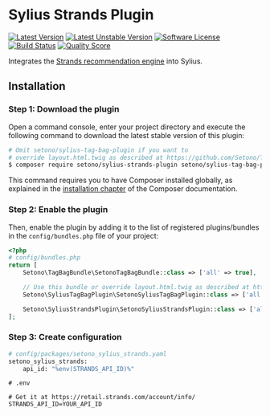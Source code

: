 # Sylius Strands Plugin

[![Latest Version][ico-version]][link-packagist]
[![Latest Unstable Version][ico-unstable-version]][link-packagist]
[![Software License][ico-license]](LICENSE)
[![Build Status][ico-github-actions]][link-github-actions]
[![Quality Score][ico-code-quality]][link-code-quality]

Integrates the [Strands recommendation engine](https://retail.strands.com/products/product-recommendations/) into Sylius. 

## Installation

### Step 1: Download the plugin

Open a command console, enter your project directory and execute the following command to download the latest stable version of this plugin:

```bash
# Omit setono/sylius-tag-bag-plugin if you want to
# override layout.html.twig as described at https://github.com/Setono/TagBagBundle#usage
$ composer require setono/sylius-strands-plugin setono/sylius-tag-bag-plugin
```

This command requires you to have Composer installed globally, as explained in the [installation chapter](https://getcomposer.org/doc/00-intro.md) of the Composer documentation.

### Step 2: Enable the plugin

Then, enable the plugin by adding it to the list of registered plugins/bundles
in the `config/bundles.php` file of your project:

```php
<?php
# config/bundles.php
return [
    Setono\TagBagBundle\SetonoTagBagBundle::class => ['all' => true],

    // Use this bundle or override layout.html.twig as described at https://github.com/Setono/TagBagBundle#usage
    Setono\SyliusTagBagPlugin\SetonoSyliusTagBagPlugin::class => ['all' => true],

    Setono\SyliusStrandsPlugin\SetonoSyliusStrandsPlugin::class => ['all' => true],
];
```

### Step 3: Create configuration 

```bash
# config/packages/setono_sylius_strands.yaml
setono_sylius_strands:
    api_id: "%env(STRANDS_API_ID)%"
```

```
# .env

# Get it at https://retail.strands.com/account/info/
STRANDS_API_ID=YOUR_API_ID
```

[ico-version]: https://poser.pugx.org/setono/sylius-strands-plugin/v/stable
[ico-unstable-version]: https://poser.pugx.org/setono/sylius-strands-plugin/v/unstable
[ico-license]: https://poser.pugx.org/setono/sylius-strands-plugin/license
[ico-github-actions]: https://github.com/Setono/SyliusStrandsPlugin/workflows/build/badge.svg
[ico-code-quality]: https://img.shields.io/scrutinizer/g/Setono/SyliusStrandsPlugin.svg

[link-packagist]: https://packagist.org/packages/setono/sylius-strands-plugin
[link-github-actions]: https://github.com/Setono/SyliusStrandsPlugin/actions
[link-code-quality]: https://scrutinizer-ci.com/g/Setono/SyliusStrandsPlugin
